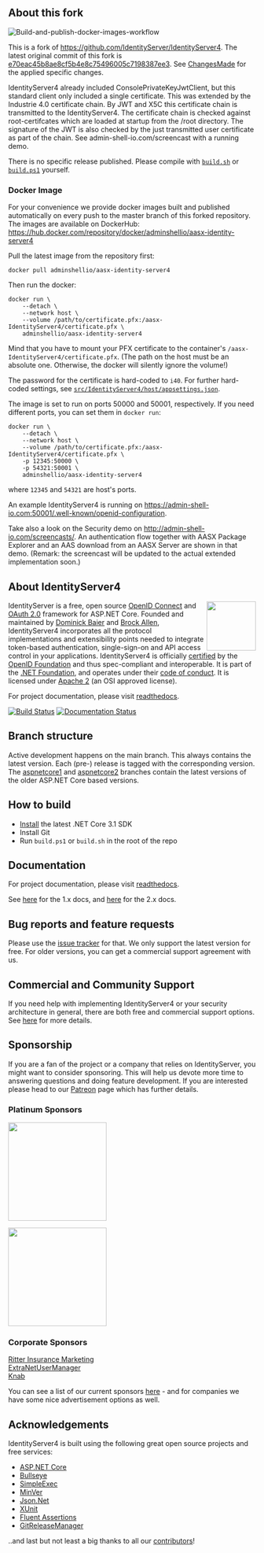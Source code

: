 ## About this fork

![Build-and-publish-docker-images-workflow](
https://github.com/admin-shell-io/aasx-IdentityServer4/workflows/Build-and-publish-docker-images-workflow/badge.svg
)

This is a fork of https://github.com/IdentityServer/IdentityServer4. The latest original commit of this fork is 
[e70eac45b8ae8cf5b4e8c75496005c7198387ee3](
https://github.com/IdentityServer/IdentityServer4/commit/e70eac45b8ae8cf5b4e8c75496005c7198387ee3
).
See [ChangesMade](https://github.com/admin-shell-io/aasx-IdentityServer4/blob/master/ChangesMade) for the applied specific changes.

IdentityServer4 already included ConsolePrivateKeyJwtClient, but this standard client only included a single certificate.
This was extended by the Industrie 4.0 certificate chain. By JWT and X5C this certificate chain is transmitted to the IdentityServer4.
The certificate chain is checked against root-certifcates which are loaded at startup from the /root directory.
The signature of the JWT is also checked by the just transmitted user certificate as part of the chain.
See admin-shell-io.com/screencast with a running demo.

There is no specific release published. Please compile with [`build.sh`](build.sh) or [`build.ps1`](build.ps1) yourself.

### Docker Image

For your convenience we provide docker images built and published automatically on every push to 
the master branch of this forked repository.
The images are available on DockerHub: https://hub.docker.com/repository/docker/adminshellio/aasx-identity-server4

Pull the latest image from the repository first:
```
docker pull adminshellio/aasx-identity-server4
```

Then run the docker:
```
docker run \
    --detach \
    --network host \
    --volume /path/to/certificate.pfx:/aasx-IdentityServer4/certificate.pfx \
    adminshellio/aasx-identity-server4
```

Mind that you have to mount your PFX certificate to the container's `/aasx-IdentityServer4/certificate.pfx`. 
(The path on the host must be an absolute one. Otherwise, the docker will silently ignore the volume!)

The password for the certificate is hard-coded to `i40`. For further hard-coded settings, see 
[`src/IdentityServer4/host/appsettings.json`](src/IdentityServer4/host/appsettings.json).

The image is set to run on ports 50000 and 50001, respectively. If you need different ports, you can set them in
`docker run`:

```
docker run \
    --detach \
    --network host \
    --volume /path/to/certificate.pfx:/aasx-IdentityServer4/certificate.pfx \
    -p 12345:50000 \
    -p 54321:50001 \
    adminshellio/aasx-identity-server4
```
where `12345` and `54321` are host's ports.

An example IdentityServer4 is running on https://admin-shell-io.com:50001/.well-known/openid-configuration.

Take also a look on the Security demo on http://admin-shell-io.com/screencasts/. An authentication flow together with AASX Package Explorer and an AAS download from an AASX Server are shown in that demo. (Remark: the screencast will be updated to the actual extended implementation soon.)

## About IdentityServer4
[<img align="right" width="100px" src="https://dotnetfoundation.org/img/logo_big.svg" />](https://dotnetfoundation.org/projects?searchquery=IdentityServer&type=project)

IdentityServer is a free, open source [OpenID Connect](http://openid.net/connect/) and [OAuth 2.0](https://tools.ietf.org/html/rfc6749) framework for ASP.NET Core.
Founded and maintained by [Dominick Baier](https://twitter.com/leastprivilege) and [Brock Allen](https://twitter.com/brocklallen), IdentityServer4 incorporates all the protocol implementations and extensibility points needed to integrate token-based authentication, single-sign-on and API access control in your applications.
IdentityServer4 is officially [certified](https://openid.net/certification/) by the [OpenID Foundation](https://openid.net) and thus spec-compliant and interoperable.
It is part of the [.NET Foundation](https://www.dotnetfoundation.org/), and operates under their [code of conduct](https://www.dotnetfoundation.org/code-of-conduct). It is licensed under [Apache 2](https://opensource.org/licenses/Apache-2.0) (an OSI approved license).

For project documentation, please visit [readthedocs](https://identityserver4.readthedocs.io).

[![Build Status](https://dev.azure.com/netidentity/IdentityServer/_apis/build/status/IdentityServer4?branchName=main)](https://dev.azure.com/netidentity/IdentityServer/_build/latest?definitionId=1&branchName=main)
[![Documentation Status](https://readthedocs.org/projects/identityserver4/badge/?version=latest)](http://docs.identityserver.io/en/latest/?badge=latest)

## Branch structure
Active development happens on the main branch. This always contains the latest version. Each (pre-) release is tagged with the corresponding version. The [aspnetcore1](https://github.com/IdentityServer/IdentityServer4/tree/aspnetcore1) and [aspnetcore2](https://github.com/IdentityServer/IdentityServer4/tree/aspnetcore2) branches contain the latest versions of the older ASP.NET Core based versions.

## How to build

* [Install](https://www.microsoft.com/net/download/core#/current) the latest .NET Core 3.1 SDK
* Install Git
* Run `build.ps1` or `build.sh` in the root of the repo

## Documentation
For project documentation, please visit [readthedocs](https://identityserver4.readthedocs.io).

See [here](http://docs.identityserver.io/en/aspnetcore1/) for the 1.x docs, and [here](http://docs.identityserver.io/en/aspnetcore2/) for the 2.x docs.

## Bug reports and feature requests
Please use the [issue tracker](https://github.com/IdentityServer/IdentityServer4/issues) for that. We only support the latest version for free. For older versions, you can get a commercial support agreement with us.

## Commercial and Community Support
If you need help with implementing IdentityServer4 or your security architecture in general, there are both free and commercial support options.
See [here](https://identityserver4.readthedocs.io/en/latest/intro/support.html) for more details.

## Sponsorship
If you are a fan of the project or a company that relies on IdentityServer, you might want to consider sponsoring.
This will help us devote more time to answering questions and doing feature development. If you are interested please head to our [Patreon](https://www.patreon.com/identityserver) page which has further details.

### Platinum Sponsors
[<img src="https://user-images.githubusercontent.com/1454075/62819413-39550c00-bb55-11e9-8f2f-a268c3552c71.png" width="200">](https://udelt.no)

[<img src="https://user-images.githubusercontent.com/1454075/66454740-fb973580-ea68-11e9-9993-6c1014881528.png" width="200">](https://github.com/dotnet-at-microsoft)

### Corporate Sponsors
[Ritter Insurance Marketing](https://www.ritterim.com)  
[ExtraNetUserManager](https://www.extranetusermanager.com/)  
[Knab](https://www.knab.nl/)

You can see a list of our current sponsors [here](https://github.com/IdentityServer/IdentityServer4/blob/main/SPONSORS.md) - and for companies we have some nice advertisement options as well.

## Acknowledgements
IdentityServer4 is built using the following great open source projects and free services:

* [ASP.NET Core](https://github.com/dotnet/aspnetcore)
* [Bullseye](https://github.com/adamralph/bullseye)
* [SimpleExec](https://github.com/adamralph/simple-exec)
* [MinVer](https://github.com/adamralph/minver)
* [Json.Net](http://www.newtonsoft.com/json)
* [XUnit](https://xunit.github.io/)
* [Fluent Assertions](http://www.fluentassertions.com/)
* [GitReleaseManager](https://github.com/GitTools/GitReleaseManager)

..and last but not least a big thanks to all our [contributors](https://github.com/IdentityServer/IdentityServer4/graphs/contributors)!

